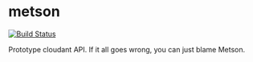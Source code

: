 metson
======

[![Build Status](https://magnum.travis-ci.com/cloudant/python-cloudant.svg?token=YYmxubNGds1Kt16kQ9v7&branch=develop)](https://magnum.travis-ci.com/cloudant/python-cloudant)

Prototype cloudant API. If it all goes wrong, you can just blame Metson.
